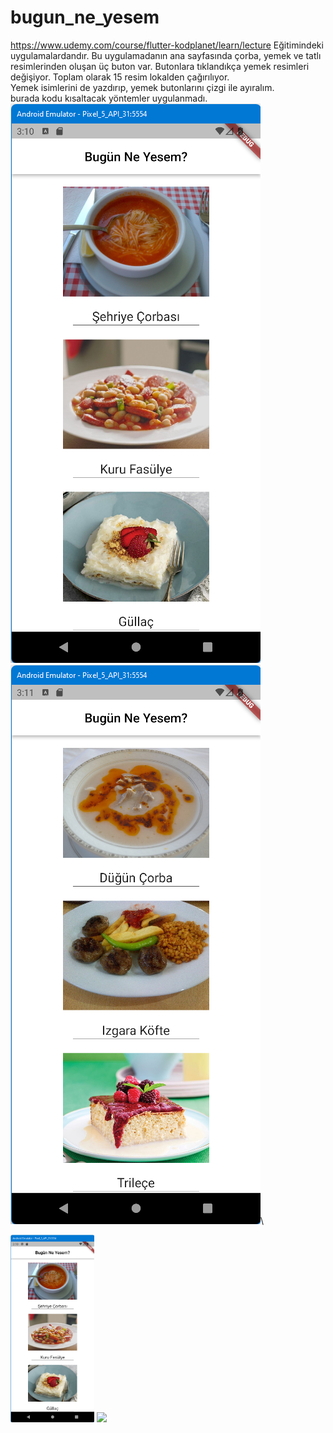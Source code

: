 # bugun_ne_yesem

https://www.udemy.com/course/flutter-kodplanet/learn/lecture Eğitimindeki uygulamalardandır.
Bu uygulamadanın ana sayfasında çorba, yemek ve tatlı resimlerinden oluşan üç buton var.
Butonlara tıklandıkça yemek resimleri değişiyor. Toplam olarak 15 resim lokalden çağırılıyor.\
Yemek isimlerini de yazdırıp, yemek butonlarını çizgi ile ayıralım.\
burada kodu kısaltacak yöntemler uygulanmadı.\
![ScreenShot](screen_shots/img-1.png)
![ScreenShot](screen_shots/img-2.png)\

<img src="https://github.com/VedatBiner/flutter-codes/blob/master/bugun_ne_yesem/screen_shots/img-1.png" height="300em" /> <img src="screenshots/img-2.png" height="300em" /> 
